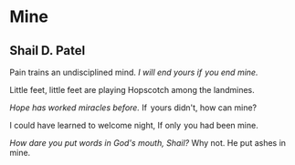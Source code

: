 # Mine
## Shail D. Patel
Pain trains an undisciplined mind.
_I will end yours if  you end mine._

Little feet, little feet are playing
Hopscotch among the landmines.

_Hope has worked miracles before._
If  yours didn't, how can mine?

I could have learned to welcome night,
If only  you had been mine.

_How dare you put words in God's mouth,_
_Shail?_ Why not. He put ashes in mine.